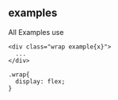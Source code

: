 ##  examples

All Examples use

```
<div class="wrap example{x}">
  ...
</div>
```
```
.wrap{
  display: flex;
}
```
